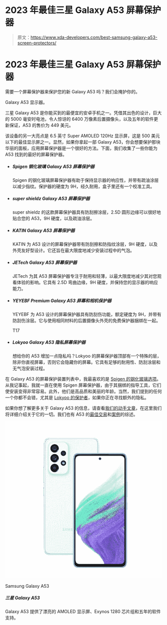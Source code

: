 # 2023 年最佳三星 Galaxy A53 屏幕保护器

> 原文：<https://www.xda-developers.com/best-samsung-galaxy-a53-screen-protectors/>

# 2023 年最佳三星 Galaxy A53 屏幕保护器

需要一个屏幕保护器来保护您的新 Galaxy A53 吗？我们会掩护你的。

Galaxy A53 显示器。

三星 Galaxy A53 是你能买到的最便宜的安卓手机之一。凭借其出色的设计，巨大的 5000 毫安时电池，令人惊讶的 6400 万像素后置摄像头，以及五年的软件更新保证，A53 的售价为 449 美元。

该设备的另一大亮点是 6.5 英寸 Super AMOLED 120Hz 显示屏，这是 500 美元以下的最佳显示屏之一。显然，如果你拿起一部 Galaxy A53，你会想要保护那块华丽的面板，应用屏幕保护器是一个很好的方法。下面，我们收集了一些你能为 A53 找到的最好的屏幕保护器。

*   ##### Spigen 钢化玻璃 Galaxy A53 屏幕保护器

    Spigen 的钢化玻璃屏幕保护器有助于保持显示器的响应性，并带有疏油涂层以减少指纹。保护器的硬度为 9H，经久耐用，盒子里还有一个校准工具。

*   ##### super shieldz Galaxy A53 屏幕保护器

    super shieldz 的这款屏幕保护器具有防刮擦涂层，2.5D 圆形边缘可以很好地贴合您的 A53，9H 硬度，以及疏油涂层。

*   ##### KATIN Galaxy A53 屏幕保护器

    KATIN 为 A53 设计的屏幕保护器带有防刮擦和防指纹涂层，9H 硬度，以及外壳友好型设计。它还旨在最大限度地减少安装过程中的气泡。

*   ##### JETech Galaxy A53 屏幕保护器

    JETech 为其 A53 屏幕保护器专注于耐用和轻薄，以最大限度地减少其对您观看体验的影响。它具有 2.5D 弯曲边缘，9H 硬度，并保持您的显示器的响应能力。

*   ##### YEYEBF Premium Galaxy A53 屏幕和相机保护器

    YEYEBF 为 A53 设计的屏幕保护器具有防刮伤功能，额定硬度为 9H，并带有防刮伤涂层。它与使用相同材料的后置摄像头外壳的免费保护器捆绑在一起。

    T17
*   ##### Lokyoo Galaxy A53 隐私屏幕保护器

    想给你的 A53 增加一点隐私吗？Lokyoo 的屏幕保护器顶部有一个特殊的层，除非你直视屏幕，否则它会隐藏你的屏幕。它具有足够的耐用性、防刮涂层和无气泡安装过程。

在 Galaxy A53 的屏幕保护装置列表中，我最喜欢的是 [Spigen 的钢化玻璃选项](https://www.amazon.com/Spigen-Tempered-Protector-AlignMaster-designed/dp/B09P4KJ2QQ?tag=xda-4ocagou-20&ascsubtag=UUxdaUeUpU1001824&asc_refurl=https%3A%2F%2Fwww.xda-developers.com%2Fbest-samsung-galaxy-a53-screen-protectors%2F&asc_campaign=Commerce)。从我记事起，我就一直在使用 Spigen 屏幕保护器，由于其捆绑的指导工具，它们使安装变得非常容易。此外，他们是高品质和美丽的年龄。当然，我们提到的任何一个你都不会错，尤其是 [Lokyoo 的保护者](https://www.amazon.com/Lokyoo-Protector-Anti-Scratch-Bubble-Free-Protective/dp/B09YY135JR?tag=xda-4ocagou-20&ascsubtag=UUxdaUeUpU1001824&asc_refurl=https%3A%2F%2Fwww.xda-developers.com%2Fbest-samsung-galaxy-a53-screen-protectors%2F&asc_campaign=Commerce)，如果你正在寻找额外的隐私。

如果你想了解更多关于 Galaxy A53 的信息，请查看[我们的动手文章](https://www.xda-developers.com/samsung-galaxy-a53-5g-hands-on/)，在这里我们将详细介绍关于它的一切。我们也有 A53 的[最佳交易](https://www.xda-developers.com/best-samsung-galaxy-a53-deals/)和[案例](https://www.xda-developers.com/best-samsung-galaxy-a53-cases/)的综述。

 <picture>![The Galaxy A53 is one of the best budget Android phones you can buy right now, with a 120Hz OLED screen, 5G connectivity, and Android 12](img/d9ca2bdad3cf45dfaba6842cf05b5e37.png)</picture> 

Samsung Galaxy A53

##### 三星 Galaxy A53

Galaxy A53 提供了漂亮的 AMOLED 显示屏、Exynos 1280 芯片组和五年的软件支持。